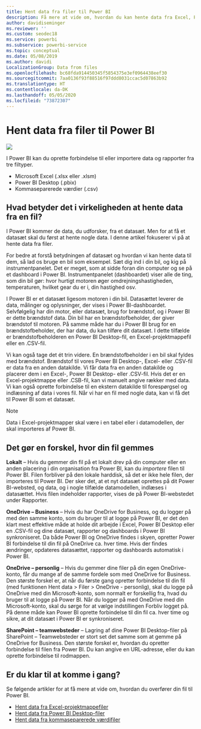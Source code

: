 ```yaml
---
title: Hent data fra filer til Power BI
description: Få mere at vide om, hvordan du kan hente data fra Excel, Power BI Desktop og CSC-filer til Power BI
author: davidiseminger
ms.reviewer: ''
ms.custom: seodec18
ms.service: powerbi
ms.subservice: powerbi-service
ms.topic: conceptual
ms.date: 05/08/2019
ms.author: davidi
LocalizationGroup: Data from files
ms.openlocfilehash: bc68fda914450345f5854375e3ef0964438eef30
ms.sourcegitcommit: 7aa0136f93f88516f97ddd8031ccac5d07863b92
ms.translationtype: HT
ms.contentlocale: da-DK
ms.lasthandoff: 05/05/2020
ms.locfileid: "73872307"
---
```

# <a name="get-data-from-files-for-power-bi"></a>Hent data fra filer til Power BI
![](media/service-get-data-from-files/file_icons.png)

I Power BI kan du oprette forbindelse til eller importere data og rapporter fra tre filtyper.

* Microsoft Excel (.xlsx eller .xlsm)
* Power BI Desktop (.pbix)
* Kommaseparerede værdier (.csv)

## <a name="what-does-get-data-from-a-file-really-mean"></a>Hvad betyder det i virkeligheden at hente data fra en fil?
I Power BI kommer de data, du udforsker, fra et datasæt. Men for at få et datasæt skal du først at hente nogle data. I denne artikel fokuserer vi på at hente data fra filer.

For bedre at forstå betydningen af datasæt og hvordan vi kan hente data til dem, så lad os bruge en bil som eksempel. Sæt dig ind i din bil, og kig på instrumentpanelet. Det er meget, som at sidde foran din computer og se på et dashboard i Power BI. Instrumentpanelet (dashboardet) viser alle de ting, som din bil gør: hvor hurtigt motoren øger omdrejningshastigheden, temperaturen, hvilket gear du er i, din hastighed osv.

I Power BI er et datasæt ligesom motoren i din bil. Datasættet leverer de data, målinger og oplysninger, der vises i Power BI-dashboardet. Selvfølgelig har din motor, eller datasæt, brug for brændstof, og i Power BI er dette brændstof data. Din bil har en brændstofbeholder, der giver brændstof til motoren. På samme måde har du i Power BI brug for en brændstofbeholder, der har data, du kan tilføre dit datasæt. I dette tilfælde er brændstofbeholderen en Power BI Desktop-fil, en Excel-projektmappefil eller en .CSV-fil.

Vi kan også tage det ét trin videre. En brændstofbeholder i en bil skal fyldes med brændstof. Brændstof til vores Power BI Desktop-, Excel- eller .CSV-fil er data fra en anden datakilde. Vi får data fra en anden datakilde og placerer dem i en Excel-, Power BI Desktop- eller .CSV-fil. Hvis det er en Excel-projektmappe eller .CSB-fil, kan vi manuelt angive rækker med data. Vi kan også oprette forbindelse til en ekstern datakilde til forespørgsel og indlæsning af data i vores fil. Når vi har en fil med nogle data, kan vi få det til Power BI som et datasæt.

> [!NOTE]
> Data i Excel-projektmapper skal være i en tabel eller i datamodellen, der skal importeres af Power BI.
> 
> 

## <a name="where-your-file-is-saved-makes-a-difference"></a>Det gør en forskel, hvor din fil gemmes
**Lokalt** – Hvis du gemmer din fil på et lokalt drev på din computer eller en anden placering i din organisation fra Power BI, kan du *importere* filen til Power BI. Filen forbliver på den lokale harddisk, så det er ikke hele filen, der importeres til Power BI. Der sker det, at et nyt datasæt oprettes på dit Power BI-websted, og data, og i nogle tilfælde datamodellen, indlæses i datasættet. Hvis filen indeholder rapporter, vises de på Power BI-webstedet under Rapporter.

**OneDrive – Business** – Hvis du har OneDrive for Business, og du logger på med den samme konto, som du bruger til at logge på Power BI, er det den klart mest effektive måde at holde dit arbejde i Excel, Power BI Desktop eller en .CSV-fil og dine datasæt, rapporter og dashboards i Power BI synkroniseret. Da både Power BI og OneDrive findes i skyen, opretter Power BI forbindelse til din fil på OneDrive ca. hver time. Hvis der findes ændringer, opdateres datasættet, rapporter og dashboards automatisk i Power BI.

**OneDrive – personlig** – Hvis du gemmer dine filer på din egen OneDrive-konto, får du mange af de samme fordele som med OneDrive for Business. Den største forskel er, at når du første gang opretter forbindelse til din fil (med funktionen Hent data > Filer > OneDrive - personlig), skal du logge på OneDrive med din Microsoft-konto, som normalt er forskellig fra, hvad du bruger til at logge på Power BI. Når du logger på med OneDrive med din Microsoft-konto, skal du sørge for at vælge indstillingen Forbliv logget på. På denne måde kan Power BI oprette forbindelse til din fil ca. hver time og sikre, at dit datasæt i Power BI er synkroniseret.

**SharePoint – teamwebsteder** – Lagring af dine Power BI Desktop-filer på SharePoint – Teamwebsteder er stort set det samme som at gemme på OneDrive for Business. Den største forskel er, hvordan du opretter forbindelse til filen fra Power BI. Du kan angive en URL-adresse, eller du kan oprette forbindelse til rodmappen.

## <a name="ready-to-get-started"></a>Er du klar til at komme i gang?
Se følgende artikler for at få mere at vide om, hvordan du overfører din fil til Power BI.

* [Hent data fra Excel-projektmappefiler](service-excel-workbook-files.md)
* [Hent data fra Power BI Desktop-filer](service-desktop-files.md)
* [Hent data fra kommaseparerede værdifiler](service-comma-separated-value-files.md)

